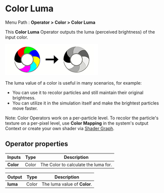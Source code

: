 # Color Luma

Menu Path : **Operator > Color > Color Luma**

This **Color Luma** Operator outputs the luma (perceived brightness) of the input color.

 ![](Images/Operator-ColorHSVLuma.png)

The luma value of a color is useful in many scenarios, for example:

- You can use it to recolor particles and still maintain their original brightness.
- You can utilize it in the simulation itself and make the brightest particles move faster.

Note: Color Operators work on a per-particle level. To recolor the particle's texture on a per-pixel level, use **Color Mapping** in the system's output Context or create your own shader via [Shader Graph](https://docs.unity3d.com/Packages/com.unity.shadergraph@latest/index.html).

## Operator properties

| **Inputs** | **Type** | **Description**                      |
| ---------- | -------- | ------------------------------------ |
| **Color**  | Color    | The Color to calculate the luma for. |

| **Output** | **Type** | **Description**              |
| ---------- | -------- | ---------------------------- |
| **luma**   | Color    | The luma value of **Color**. |